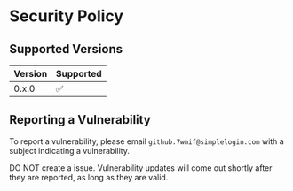 # Security Policy

## Supported Versions

| Version | Supported          |
| ------- | ------------------ |
| 0.x.0   | :white_check_mark: |

## Reporting a Vulnerability

To report a vulnerability, please email `github.7wmif@simplelogin.com` with a subject indicating a vulnerability.

DO NOT create a issue. Vulnerability updates will come out shortly after they are reported, as long as they are valid.

